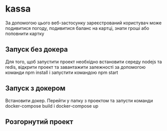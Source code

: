 # kassa

За допомогою цього веб-застосунку зареєстрований користувач може подивитися погоду, подивитися баланс на картці, знати гроші або поповнити картку

## Запуск без докера

Для того, щоб запустити проект необхідно встановити середу nodejs та redis, відкрити проект та завантажити залежності за допомогою команди npm install і запустити командою npm start 

## Запуск з докером

Встановити докер. Перейти у папку з проектом та запусти команди docker-compose build і docker-compose up

## Розгорнутий проект

